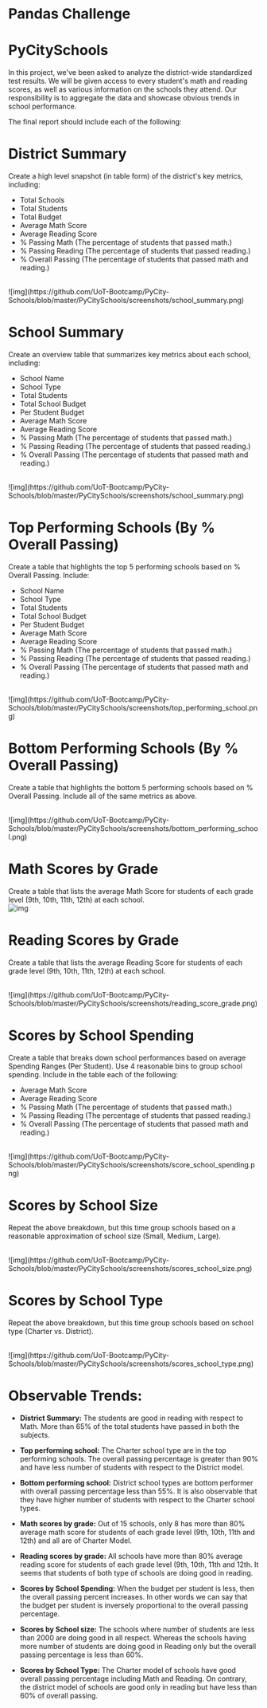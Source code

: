 # Pandas Challenge

# PyCitySchools


In this project, we've been asked to analyze the district-wide standardized test results. We will be given access to every student's math and reading scores, as well as various information on the schools they attend. Our responsibility is to aggregate the data and showcase obvious trends in school performance.

The final report should include each of the following:

# District Summary

Create a high level snapshot (in table form) of the district's key metrics, including:

- Total Schools
- Total Students
- Total Budget
- Average Math Score
- Average Reading Score
- % Passing Math (The percentage of students that passed math.)
- % Passing Reading (The percentage of students that passed reading.)
- % Overall Passing (The percentage of students that passed math and reading.)

<br>
![img](https://github.com/UoT-Bootcamp/PyCity-Schools/blob/master/PyCitySchools/screenshots/school_summary.png)
<br>

# School Summary

Create an overview table that summarizes key metrics about each school, including:

- School Name
- School Type
- Total Students
- Total School Budget
- Per Student Budget
- Average Math Score
- Average Reading Score
- % Passing Math (The percentage of students that passed math.)
- % Passing Reading (The percentage of students that passed reading.)
- % Overall Passing (The percentage of students that passed math and reading.)

<br>
![img](https://github.com/UoT-Bootcamp/PyCity-Schools/blob/master/PyCitySchools/screenshots/school_summary.png)
<br>

# Top Performing Schools (By % Overall Passing)

Create a table that highlights the top 5 performing schools based on % Overall Passing. Include:

- School Name
- School Type
- Total Students
- Total School Budget
- Per Student Budget
- Average Math Score
- Average Reading Score
- % Passing Math (The percentage of students that passed math.)
- % Passing Reading (The percentage of students that passed reading.)
- % Overall Passing (The percentage of students that passed math and reading.)

<br>
![img](https://github.com/UoT-Bootcamp/PyCity-Schools/blob/master/PyCitySchools/screenshots/top_performing_school.png)
<br>

# Bottom Performing Schools (By % Overall Passing)

Create a table that highlights the bottom 5 performing schools based on % Overall Passing. Include all of the same metrics as above.

<br>
![img](https://github.com/UoT-Bootcamp/PyCity-Schools/blob/master/PyCitySchools/screenshots/bottom_performing_school.png)
<br>

# Math Scores by Grade

Create a table that lists the average Math Score for students of each grade level (9th, 10th, 11th, 12th) at each school.
<br>
![img](https://github.com/UoT-Bootcamp/PyCity-Schools/blob/master/PyCitySchools/screenshots/math_score.png)
<br>

# Reading Scores by Grade

Create a table that lists the average Reading Score for students of each grade level (9th, 10th, 11th, 12th) at each school.

<br>
![img](https://github.com/UoT-Bootcamp/PyCity-Schools/blob/master/PyCitySchools/screenshots/reading_score_grade.png)
<br>

# Scores by School Spending

Create a table that breaks down school performances based on average Spending Ranges (Per Student). Use 4 reasonable bins to group school spending. Include in the table each of the following:

- Average Math Score
- Average Reading Score
- % Passing Math (The percentage of students that passed math.)
- % Passing Reading (The percentage of students that passed reading.)
- % Overall Passing (The percentage of students that passed math and reading.)

<br>
![img](https://github.com/UoT-Bootcamp/PyCity-Schools/blob/master/PyCitySchools/screenshots/score_school_spending.png)
<br>

# Scores by School Size

Repeat the above breakdown, but this time group schools based on a reasonable approximation of school size (Small, Medium, Large).

<br>
![img](https://github.com/UoT-Bootcamp/PyCity-Schools/blob/master/PyCitySchools/screenshots/scores_school_size.png)
<br>

# Scores by School Type

Repeat the above breakdown, but this time group schools based on school type (Charter vs. District).

<br>
![img](https://github.com/UoT-Bootcamp/PyCity-Schools/blob/master/PyCitySchools/screenshots/scores_school_type.png)
<br>

# Observable Trends:

 * **District Summary:** The students are good in reading with respect to Math. More than 65% of the total students have passed in both the subjects.

* **Top performing school:** The Charter school type are in the top performing schools. The overall passing percentage is greater than 90% and have less number of students with respect to the District model.

* **Bottom performing school:** District school types are bottom performer with overall passing percentage less than 55%. It is also observable that they have higher number of students with respect to the Charter school types.

* **Math scores by grade:** Out of 15 schools, only 8 has more than 80% average math score for students of each grade level (9th, 10th, 11th and 12th) and all are of Charter Model.

* **Reading scores by grade:** All schools have more than 80% average reading score for students of each grade level (9th, 10th, 11th and 12th. It seems that students of both type of schools are doing good in reading.

* **Scores by School Spending:** When the budget per student is less, then the overall passing percent increases. In other words we can say that the budget per student is inversely proportional to the overall passing percentage.

* **Scores by School size:** The schools where number of students are less than 2000 are doing good in all respect. Whereas the schools having more number of students are doing good in Reading only but the overall passing percentage is less than 60%.

* **Scores by School Type:** The Charter model of schools have good overall passing percentage including Math and Reading. On contrary, the district model of schools are good only in reading but have less than 60% of overall passing.
